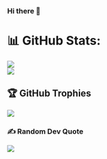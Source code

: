 ### Hi there 👋
# 📊 GitHub Stats:
![](https://github-readme-stats.vercel.app/api?username=PRAMOD-SAMSON&theme=light&hide_border=true&include_all_commits=true&count_private=true)<br/>
![](https://github-readme-stats.vercel.app/api/top-langs/?username=PRAMOD-SAMSON&theme=light&hide_border=true&include_all_commits=true&count_private=true&layout=compact)
## 🏆 GitHub Trophies
![](https://github-profile-trophy.vercel.app/?username=PRAMOD-SAMSON&theme=darkhub&no-frame=false&no-bg=false&margin-w=4)
### ✍️ Random Dev Quote
![](https://quotes-github-readme.vercel.app/api?type=horizontal&theme=radical)
<!--
**PRAMOD-SAMSON/PRAMOD-SAMSON** is a ✨ _special_ ✨ repository because its `README.md` (this file) appears on your GitHub profile.

Here are some ideas to get you started:

- 🔭 I’m currently working on ...
- 🌱 I’m currently learning ...
- 👯 I’m looking to collaborate on ...
- 🤔 I’m looking for help with ...
- 💬 Ask me about ...
- 📫 How to reach me: ...
- 😄 Pronouns: ...
- ⚡ Fun fact: ...
-->
